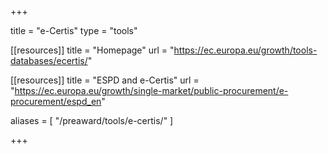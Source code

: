 +++

title = "e-Certis"
type = "tools"

[[resources]]
title = "Homepage"
url = "https://ec.europa.eu/growth/tools-databases/ecertis/"

[[resources]]
title = "ESPD and e-Certis"
url = "https://ec.europa.eu/growth/single-market/public-procurement/e-procurement/espd_en"

aliases = [ "/preaward/tools/e-certis/" ]

+++
